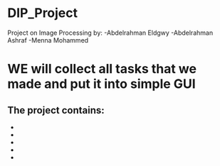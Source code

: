 # DIP_Project
Project on Image Processing
by:
-Abdelrahman Eldgwy
-Abdelrahman Ashraf
-Menna Mohammed

# WE will collect all tasks that we made and put it into simple GUI 
##
The project contains:
-
-
-
-
-
-
